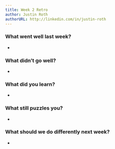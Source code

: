 ```yaml
---
title: Week 2 Retro
author: Justin Roth
authorURL: http://linkedin.com/in/justin-roth
---
```


### What went well last week?
- 

### What didn’t go well?
- 

### What did you learn?
- 

### What still puzzles you?
- 

### What should we do differently next week?
- 